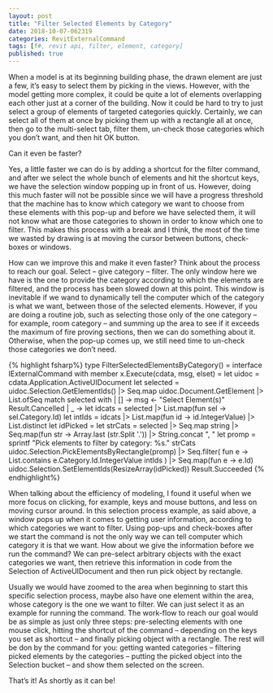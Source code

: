 ```yaml
---
layout: post
title: "Filter Selected Elements by Category"
date: 2018-10-07-062319 
categories: RevitExternalCommand
tags: [f#, revit api, filter, element, category]
published: true
---
```

<script src="/assets/signup/signup.js"></script>
<signup-component></signup-component>

When a model is at its beginning building phase, the drawn element are just a few, it’s easy to select them by picking in the views. However, with the model getting more complex, it could be quite a lot of elements overlapping each other just at a corner of the building. Now it could be hard to try to just select a group of elements of targeted categories quickly. Certainly, we can select all of them at once by picking them up with a rectangle all at once, then go to the multi-select tab, filter them, un-check those categories which you don’t want, and then hit OK button.

Can it even be faster?

Yes, a little faster we can do is by adding a shortcut for the filter command, and after we select the whole bunch of elements and hit the shortcut keys, we have the selection window popping up in front of us. However, doing this much faster will not be possible since we will have a progress threshold that the machine has to know which category we want to choose from these elements with this pop-up and before we have selected them, it will not know what are those categories to shown in order to know which one to filter. This makes this process with a break and I think, the most of the time we wasted by drawing is at moving the cursor between buttons, check-boxes or windows.

How can we improve this and make it even faster? Think about the process to reach our goal. Select – give category – filter. The only window here we have is the one to provide the category according to which the elements are filtered, and the process has been slowed down at this point. This window is inevitable if we wand to dynamically tell the computer which of the category is what we want, between those of the selected elements. However, if you are doing a routine job, such as selecting those only of the one category – for example, room category – and summing up the area to see if it exceeds the maximum of fire proving sections, then we can do something about it. Otherwise, when the pop-up comes up, we still need time to un-check those categories we don’t need.

{% highlight fsharp%}
type FilterSelectedElementsByCategory() =
  interface IExternalCommand with
    member x.Execute(cdata, msg, elset) =
      let uidoc = cdata.Application.ActiveUIDocument
      let selected = uidoc.Selection.GetElementIds() |> Seq.map uidoc.Document.GetElement |> List.ofSeq
      match selected with
      | [] ->
        msg <- "Select Element(s)"
        Result.Cancelled
      | _ ->
        let idcats =
            selected |> List.map(fun sel -> sel.Category.Id)
        let intIds =
            idcats |> List.map(fun id -> id.IntegerValue) |> List.distinct
        let idPicked =
          let strCats = selected |> Seq.map string |> Seq.map(fun str -> Array.last (str.Split '.')) |> String.concat ", "
          let promp = 
            sprintf "Pick elements to filter by category: %s." strCats
          uidoc.Selection.PickElementsByRectangle(promp)
          |> Seq.filter(
            fun e -> List.contains e.Category.Id.IntegerValue intIds
          )
          |> Seq.map(fun e -> e.Id)
        uidoc.Selection.SetElementIds(ResizeArray<ElementId>(idPicked))
        Result.Succeeded
{% endhighlight%}

When talking about the efficiency of modeling, I found it useful when we more focus on clicking, for example, keys and mouse buttons, and less on moving cursor around. In this selection process example, as said above, a window pops up when it comes to getting user information, according to which categories we want to filter. Using pop-ups and check-boxes after we start the command is not the only way we can tell computer which category it is that we want. How about we give the information before we run the command? We can pre-select arbitrary objects with the exact categories we want, then retrieve this information in code from the Selection of ActiveUIDocument and then run pick object by rectangle.

Usually we would have zoomed to the area when beginning to start this specific selection process, maybe also have one element within the area, whose category is the one we want to filter. We can just select it as an example for running the command. The work-flow to reach our goal would be as simple as just only three steps: pre-selecting elements with one mouse click, hitting the shortcut of the command – depending on the keys you set as shortcut – and finally picking object with a rectangle. The rest will be don by the command for you: getting wanted categories – filtering picked elements by the categories – putting the picked object into the Selection bucket – and show them selected on the screen.

That’s it! As shortly as it can be!